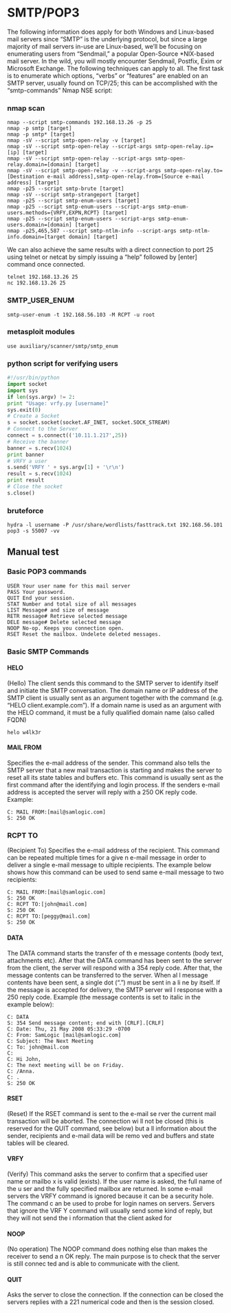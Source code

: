 # SMTP/POP3

The following information does apply for both Windows and Linux-based mail servers since “SMTP” is the underlying protocol, but since a large majority of mail servers in-use are Linux-based, we’ll be focusing on enumerating users from “Sendmail,” a popular Open-Source \*NIX-based mail server. In the wild, you will mostly encounter Sendmail, Postfix, Exim or Microsoft Exchange. The following techniques can apply to all. The first task is to enumerate which options, “verbs” or “features” are enabled on an SMTP server, usually found on TCP/25; this can be accomplished with the “smtp-commands” Nmap NSE script:

### nmap scan

```text
nmap --script smtp-commands 192.168.13.26 -p 25
nmap -p smtp [target]
nmap -p smtp* [target]
nmap -sV --script smtp-open-relay -v [target]
nmap -sV --script smtp-open-relay --script-args smtp-open-relay.ip=[ip] [target]
nmap -sV --script smtp-open-relay --script-args smtp-open-relay.domain=[domain] [target]
nmap -sV --script smtp-open-relay -v --script-args smtp-open-relay.to=[Destination e-mail address],smtp-open-relay.from=[Source e-mail address] [target]
nmap -p25 --script smtp-brute [target]
nmap -sV --script smtp-strangeport [target]
nmap -p25 --script smtp-enum-users [target]
nmap -p25 --script smtp-enum-users --script-args smtp-enum-users.methods={VRFY,EXPN,RCPT} [target]
nmap -p25 --script smtp-enum-users --script-args smtp-enum-users.domain=[domain] [target]
nmap -p25,465,587 --script smtp-ntlm-info --script-args smtp-ntlm-info.domain=[target domain] [target]
```

We can also achieve the same results with a direct connection to port 25 using telnet or netcat by simply issuing a “help” followed by \[enter\] command once connected.

```text
telnet 192.168.13.26 25
nc 192.168.13.26 25 
```

### SMTP\_USER\_ENUM

```text
smtp-user-enum -t 192.168.56.103 -M RCPT -u root
```

### metasploit modules

```text
use auxiliary/scanner/smtp/smtp_enum
```

### python script for verifying users

```python
#!/usr/bin/python
import socket
import sys
if len(sys.argv) != 2:
print "Usage: vrfy.py [username]"
sys.exit(0)
# Create a Socket
s = socket.socket(socket.AF_INET, socket.SOCK_STREAM)
# Connect to the Server
connect = s.connect(('10.11.1.217',25))
# Receive the banner
banner = s.recv(1024)
print banner
# VRFY a user
s.send('VRFY ' + sys.argv[1] + '\r\n')
result = s.recv(1024)
print result
# Close the socket
s.close() 
```

### bruteforce

```text
hydra -l username -P /usr/share/wordlists/fasttrack.txt 192.168.56.101 pop3 -s 55007 -vv
```

## Manual test

### Basic POP3 commands

```text
USER Your user name for this mail server
PASS Your password.
QUIT End your session.
STAT Number and total size of all messages
LIST Message# and size of message
RETR message# Retrieve selected message
DELE message# Delete selected message
NOOP No-op. Keeps you connection open.
RSET Reset the mailbox. Undelete deleted messages.
```

### Basic SMTP Commands

#### HELO

 \(Hello\) The client sends this command to the SMTP server to identify itself and initiate the SMTP conversation. The domain name or IP address of the SMTP client is usually sent as an argument together with the command \(e.g. “HELO client.example.com”\). If a domain name is used as an argument with the HELO command, it must be a fully qualified domain name \(also called FQDN\)

```text
helo w4lk3r
```

#### MAIL FROM 

Specifies the e-mail address of the sender. This command also tells the SMTP server that a new mail transaction is starting and makes the server to reset all its state tables and buffers etc. This command is usually sent as the first command after the identifying and login process. If the senders e-mail address is accepted the server will reply with a 250 OK reply code. Example:

```text
C: MAIL FROM:[mail@samlogic.com]
S: 250 OK
```

### RCPT TO 

\(Recipient To\) Specifies the e-mail address of the recipient. This command can be repeated multiple times for a give n e-mail message in order to deliver a single e-mail message to ultiple recipients. The example below shows how this command can be used to send same e-mail message to two recipients:

```text
C: MAIL FROM:[mail@samlogic.com]
S: 250 OK
C: RCPT TO:[john@mail.com]
S: 250 OK
C: RCPT TO:[peggy@mail.com]
S: 250 OK
```

#### DATA 

The DATA command starts the transfer of th e message contents \(body text, attachments etc\). After that the DATA command has been sent to the server from the client, the server will respond with a 354 reply code. After that, the message contents can be transferred to the server. When al l message contents have been sent, a single dot \(“.”\) must be sent in a li ne by itself. If the message is accepted for delivery, the SMTP server wil l response with a 250 reply code. Example \(the message contents is set to italic in the example below\):

```text
C: DATA
S: 354 Send message content; end with [CRLF].[CRLF]
C: Date: Thu, 21 May 2008 05:33:29 -0700
C: From: SamLogic [mail@samlogic.com]
C: Subject: The Next Meeting
C: To: john@mail.com
C:
C: Hi John,
C: The next meeting will be on Friday.
C: /Anna.
C: .
S: 250 OK
```

#### RSET 

\(Reset\) If the RSET command is sent to the e-mail se rver the current mail transaction will be aborted. The connection wi ll not be closed \(this is reserved for the QUIT command, see below\) but a ll information about the sender, recipients and e-mail data will be remo ved and buffers and state tables will be cleared.

#### VRFY

 \(Verify\) This command asks the server to confirm that a specified user name or mailbo x is valid \(exists\). If the user name is asked, the full name of the u ser and the fully specified mailbox are returned. In some e-mail servers the VRFY command is ignored because it can be a security hole. The command c an be used to probe for login names on servers. Servers that ignore the VRF Y command will usually send some kind of reply, but they will not send the i nformation that the client asked for

#### NOOP 

\(No operation\) The NOOP command does nothing else than makes the receiver to send a n OK reply. The main purpose is to check that the server is still connec ted and is able to communicate with the client.

#### QUIT 

Asks the server to close the connection. If the connection can be closed the servers replies with a 221 numerical code and then is the session closed.

